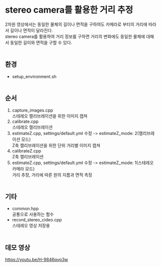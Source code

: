 # stereo camera를 활용한 거리 추정
2차원 영상에서는 동일한 물체의 길이나 면적을 구하여도 카메라로 부터의 거리에 따라서 길이나 면적이 달라진다.<br/>
stereo camera를 활용하여 거리 정보를 구하면 거리의 변화에도 동일한 물체에 대해서 동일한 길이와 면적을 구할 수 있다.<br/><br/>

## 환경
* setup_environment.sh<br/><br/>

## 순서
1. capture_images.cpp<br/>
    스테레오 캘리브레이션을 위한 이미지 캡쳐<br/>
2. calibrate.cpp<br/>
    스테레오 캘리브레이션<br/>
3. estimateZ.cpp, settings/default.yml 수정 -> estimateZ_mode: 2(캘리브레이션 모드)<br/>
    Z축 캘리브레이션을 위한 단위 거리별 이미지 캡쳐<br/>
4. calibrateZ.cpp<br/>
    Z축 캘리브레이션<br/>
5. estimateZ.cpp, settings/default.yml 수정 -> estimateZ_mode: 1(스테레오 카메라 모드)<br/>
    거리 추정, 거리에 따른 원의 지름과 면적 측정<br/><br/>

## 기타
* common.hpp<br/>
    공통으로 사용하는 함수<br/>
* record_stereo_cideo.cpp<br/>
    스테레오 영상 저장용<br/><br/>

## 데모 영상
https://youtu.be/H-9846qvp3w
